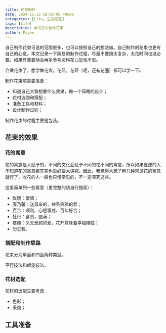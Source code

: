 ```yaml
---
title: 花束制作
date: 2024-11-13 18:00:00 +0800
categories: [Life, 生活经验]
tags: [Life]      
description: 学习怎么制作花束
author: Payne
---
```


自己制作花束可选的范围更多，也可以按照自己的想法做。自己制作的花束也更有自己的心意。本文记录一下简易的制作过程，尽量不要搞太复杂，太花时间也没必要。如果有重要场合再多参考资料花心思也不迟。

会做花束了，想学做花盒，花篮，花环（呃，还有花圈）都可以学一下。

制作花束前需要准备：
- 知道自己大致想要什么效果，做一个简略的设计；
- 花材选则和搭配；
- 准备工具和材料；
- 设计制作过程；

制作花束的过程主要是包装。

## 花束的效果

### 花的寓意

花的寓意是人赋予的，不同的文化会赋予不同的花不同的寓意，所以如果要送的人不知道花的寓意那其实也没必要太讲究。因此，我觉得大概了解几种常见花的寓意就行了，收花的人一般也只懂常见的，不一定深究这些。

这里简单列一些寓意（更完整的请自行搜索）：
- 玫瑰：爱情；
- 康乃馨：送母亲的，神圣典雅的爱；
- 百合：顺利、心想事成、百年好合；
- 牡丹：富贵，圆满；
- 桔梗：义无反顾的爱，花开意味着幸福降临；
- 勿忘我。

### 搭配和制作思路

花束分为单面和四面两种类型。

平行技法和螺旋技法。

### 花材选配

花材的选配主要考虑
- 色彩；
- 采购；



## 工具准备